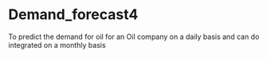 # Demand_forecast4
To predict the demand for oil for an Oil company on a daily basis and can do integrated on a monthly basis 

